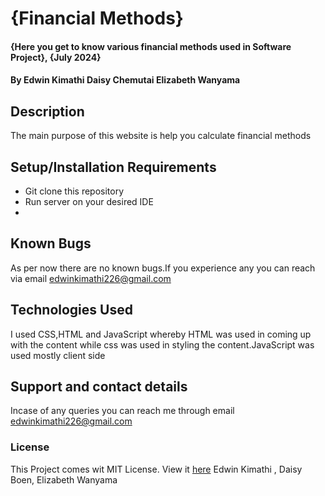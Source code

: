# {Financial Methods}
#### {Here you get to know various financial methods used in Software Project}, {July 2024}
#### By **Edwin Kimathi** **Daisy Chemutai** **Elizabeth Wanyama**
## Description
The main purpose of this website is help you calculate financial methods
## Setup/Installation Requirements
* Git clone this repository 
* Run server on your desired IDE
* 
## Known Bugs
 As per now there are no known bugs.If you experience any you can reach via email edwinkimathi226@gmail.com
## Technologies Used
I used CSS,HTML and JavaScript whereby HTML was used in coming up with the content while css was used in styling the content.JavaScript was used mostly client side 
## Support and contact details
Incase of any queries you can reach me through email edwinkimathi226@gmail.com
### License
This Project comes wit MIT License. View it <a href="https://github.com/edwinkim16/Financial-Methods/blob/master/License">here</a>
 Edwin Kimathi ,
 Daisy Boen,
 Elizabeth Wanyama
  
